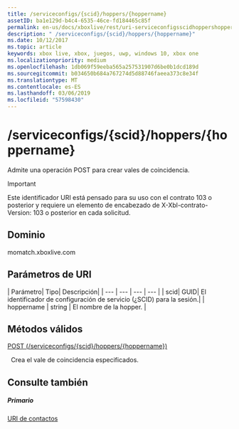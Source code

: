 ```yaml
---
title: /serviceconfigs/{scid}/hoppers/{hoppername}
assetID: ba1e129d-b4c4-6535-46ce-fd184465c85f
permalink: en-us/docs/xboxlive/rest/uri-serviceconfigsscidhoppershoppername.html
description: " /serviceconfigs/{scid}/hoppers/{hoppername}"
ms.date: 10/12/2017
ms.topic: article
keywords: xbox live, xbox, juegos, uwp, windows 10, xbox one
ms.localizationpriority: medium
ms.openlocfilehash: 1db069f59eeba565a257531907d6be0b1dcd189d
ms.sourcegitcommit: b034650b684a767274d5d88746faeea373c8e34f
ms.translationtype: MT
ms.contentlocale: es-ES
ms.lasthandoff: 03/06/2019
ms.locfileid: "57598430"
---
```

# <a name="serviceconfigsscidhoppershoppername"></a>/serviceconfigs/{scid}/hoppers/{hoppername}

Admite una operación POST para crear vales de coincidencia.

> [!IMPORTANT]
> Este identificador URI está pensado para su uso con el contrato 103 o posterior y requiere un elemento de encabezado de X-Xbl-contrato-Version: 103 o posterior en cada solicitud.

<a id="ID4ER"></a>


## <a name="domain"></a>Dominio
momatch.xboxlive.com  
<a id="ID4EW"></a>


## <a name="uri-parameters"></a>Parámetros de URI

| Parámetro| Tipo| Descripción|
| --- | --- | --- | --- |
| scid| GUID| El identificador de configuración de servicio (¿SCID) para la sesión.|
| hoppername | string | El nombre de la hopper. |

<a id="ID4E2B"></a>


## <a name="valid-methods"></a>Métodos válidos

[POST (/serviceconfigs/{scid}/hoppers/{hoppername})](uri-serviceconfigsscidhoppershoppernamepost.md)

&nbsp;&nbsp;Crea el vale de coincidencia especificados.

<a id="ID4EFC"></a>


## <a name="see-also"></a>Consulte también

<a id="ID4EHC"></a>


##### <a name="parent"></a>Primario  

[URI de contactos](atoc-reference-matchtickets.md)
